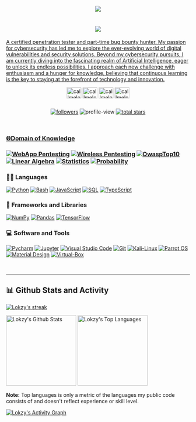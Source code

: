 <p align="center">
  <a href="https://github.com/DenverCoder1/readme-typing-svg">
  <img src="https://readme-typing-svg.demolab.com/?lines=Currently%20delving%20into%20the%20AI%20realm%20%20;Exploring%20the%20endless%20possibilities%20of%20AI%20%20;Stepping%20into%20the%20AI%20labyrinth;&font=Righteous&center=true&width=800&height=40&color=6cc644&vCenter=true&pause=1000&size=30" />
<h1 align="center">
    <img src="https://readme-typing-svg.herokuapp.com/?font=Righteous&size=25&center=true&vCenter=true&width=500&height=70&duration=4000&lines=Hi+There!+👋;+I'm+Lokzy+!;" /> </h1>
 <p> A certified penetration tester and part-time bug bounty hunter. My passion for cybersecurity has led me to explore the ever-evolving world of digital vulnerabilities and security solutions. Beyond my cybersecurity pursuits, I am currently diving into the fascinating realm of Artificial Intelligence, eager to unlock its endless possibilities. I approach each new challenge with enthusiasm and a hunger for knowledge, believing that continuous learning is the key to staying at the forefront of technology and innovation. </p>
  </
<!-- Social icons section -->
<p align="center">
<a href="https://callmelokzy.medium.com" target="blank"><img align="center" src="https://raw.githubusercontent.com/rahuldkjain/github-profile-readme-generator/master/src/images/icons/Social/medium.svg" alt="callmelokzy" height="30" width="40" /></a>
<a href="https://dev.to/callmelokzy" target="blank"><img align="center" src="https://raw.githubusercontent.com/rahuldkjain/github-profile-readme-generator/master/src/images/icons/Social/devto.svg" alt="callmelokzy" height="30" width="40" /></a>
<a href="https://instagram.com/callmelokzy" target="blank"><img align="center" src="https://raw.githubusercontent.com/rahuldkjain/github-profile-readme-generator/master/src/images/icons/Social/instagram.svg" alt="callmelokzy" height="30" width="40" /></a>
<a href="https://twitter.com/callmelokzy" target="blank"><img align="center" src="https://raw.githubusercontent.com/rahuldkjain/github-profile-readme-generator/master/src/images/icons/Social/twitter.svg" alt="callmelokzy" height="30" width="40" /></a>

</p>


<!-- Social badges section -->
<!-- Badges with custom icons - https://github.com/DenverCoder1/custom-icon-badges -->
<!-- View counter - https://github.com/DenverCoder1/Simple-View-Counter -->
 <div style="display: flex; justify-content: center;">
   <p align="center">
       <a href="https://github.com/DenverCoder1?tab=followers">
    <img alt="followers" title="Follow me on Github" src="https://custom-icon-badges.demolab.com/github/followers/ivishnujs?color=236ad3&labelColor=1155ba&style=for-the-badge&logo=person-add&label=Follow&logoColor=white"/></a>
  </a>    <img alt="profile-view" src="https://komarev.com/ghpvc/?username=ivishnujs&color=blueviolet" style="max-width: 115px; height: auto;" />
     <a href="https://github.com/DenverCoder1?tab=repositories&sort=stargazers">
    <img alt="total stars" title="Total stars on GitHub" src="https://custom-icon-badges.demolab.com/github/stars/ivishnujs?color=55960c&style=for-the-badge&labelColor=488207&logo=star"/>
</p> </div>

<br/>

<h3> 🌐Domain of Knowledge <h3/>
<p>
      <a href="#"><img alt="WebApp Pentesting" src="https://img.shields.io/badge/WebApp Pentesting-327FC7.svg?logo=app&logoColor=white"></a>
      <a href="#"><img alt="Wireless Pentesting" src ="https://img.shields.io/badge/Wireless Pentesting-4ea94b.svg?logo=net&logoColor=white"></a>
      <a href="#"><img alt="OwaspTop10" src="https://img.shields.io/badge/OwaspTop10-430098.svg?logo=owasp&logoColor=white"></a>
      <a href="#"><img alt="Linear Algebra" src="https://img.shields.io/badge/Linear Algebra-00f.svg?logo=Algebra&logoColor=white"></a>
      <a href="#"><img alt="Statistics" src="https://img.shields.io/badge/Statistics-010101.svg?logo=table&logoColor=white"></a>
      <a href="#"><img alt="Probability" src ="https://img.shields.io/badge/Probability-F00000.svg?logo=Probability&logoColor=white"></a>
<!--       <a href="#"><img alt="PostgreSQL" src ="https://img.shields.io/badge/PostgreSQL-316192.svg?logo=postgresql&logoColor=white"></a>
      <a href="#"><img alt="Render" src="https://img.shields.io/badge/Render-00979D.svg?logo=render&logoColor=white"></a>
      <a href="#"><img alt="Repl.it" src="https://img.shields.io/badge/Repl.it-0D101E.svg?logo=Replit&logoColor=white"></a>
      <a href="#"><img alt="SQLite" src ="https://img.shields.io/badge/SQLite-07405e.svg?logo=sqlite&logoColor=white"></a>
      <a href="#"><img alt="Vercel" src="https://img.shields.io/badge/Vercel-000000.svg?logo=vercel&logoColor=white"></a> -->
</p>


  <h3>👨‍💻 Languages</h3>

  <p>      
      <a href="https://github.com/search?q=user%3ADenverCoder1+language%3Apython"><img alt="Python" src="https://img.shields.io/badge/Python-14354C.svg?logo=python&logoColor=white"></a>
      <a href="https://github.com/search?q=user%3ADenverCoder1+language%3Abash"><img alt="Bash" src="https://img.shields.io/badge/Bash-121011.svg?logo=gnu-bash&logoColor=white"></a>
      <a href="https://github.com/search?q=user%3ADenverCoder1+language%3Ajavascript"><img alt="JavaScript" src="https://img.shields.io/badge/JavaScript-F7DF1E.svg?logo=javascript&logoColor=black"></a>
      <a href="https://github.com/search?q=user%3ADenverCoder1+language%3Asql"><img alt="SQL" src="https://custom-icon-badges.demolab.com/badge/SQL-025E8C.svg?logo=database&logoColor=white"></a>
      <a href="https://github.com/search?q=user%3ADenverCoder1+language%3AtypeScript"><img alt="TypeScript" src="https://img.shields.io/badge/TypeScript-007ACC.svg?logo=typescript&logoColor=white"></a>
  </p>


  <h3>🧰 Frameworks and Libraries</h3>

  <p>
      <a href="#"><img alt="NumPy" src="https://img.shields.io/badge/Numpy-013243.svg?logo=numpy&logoColor=white"></a>
      <a href="#"><img alt="Pandas" src="https://img.shields.io/badge/Pandas-150458.svg?logo=pandas&logoColor=white"></a>
      <a href="#"><img alt="TensorFlow" src="https://img.shields.io/badge/TensorFlow-FF6F00.svg?logo=TensorFlow&logoColor=white"></a>
  </p>


  <h3>💻 Software and Tools</h3>

  <p>
      <a href="#"><img alt="Pycharm" src="https://img.shields.io/badge/Pycharm-34A853.svg?logo=pycharm&logoColor=white"></a>
      <a href="#"><img alt="Jupyter" src="https://img.shields.io/badge/Jupyter-F37626.svg?logo=Jupyter&logoColor=white"></a>
      <a href="#"><img alt="Visual Studio Code" src="https://img.shields.io/badge/VS%20Code-0078d7.svg?logo=visual-studio-code&logoColor=white"></a>
      <a href="#"><img alt="Git" src="https://img.shields.io/badge/Git-F05033.svg?logo=git&logoColor=white"></a>
      <a href="#"><img alt="Kali-Linux" src="https://img.shields.io/badge/KaliLinux-00f.svg?logo=kalilinux&logoColor=white"></a>
      <a href="#"><img alt="Parrot OS" src="https://img.shields.io/badge/ParrotOS-3B5526.svg?logo=debian&logoColor=white"></a>
      <a href="#"><img alt="Material Design" src="https://img.shields.io/badge/VMWare-0081CB.svg?logo=vmware&logoColor=white"></a>
      <a href="#"><img alt="Virtual-Box" src="https://img.shields.io/badge/-Virtualbox-E8E8E8?logo=virtualbox&logoColor=black"></a

  </p>

<br/><hr/>


<h2>📊 Github Stats and Activity</h2>
  <!-- GitHub Readme Streak Stats - https://github.com/DenverCoder1/github-readme-streak-stats -->
  <p>
    <a href="https://github.com/DenverCoder1/github-readme-streak-stats">
      <img title="Lokzy's streak" alt="Lokzy's streak" src="https://streak-stats.demolab.com/?user=callmelokzy&theme=monokai-metallian&hide_border=true"/>
    </a>  </p>

  <!-- https://github.com/anuraghazra/github-readme-stats -->

  <a href="https://github.com/anuraghazra/github-readme-stats"><img alt="Lokzy's Github Stats" src="https://denvercoder1-github-readme-stats.vercel.app/api/?username=callmelokzy&show_icons=true&include_all_commits=true&count_private=true&theme=react&hide_border=true&bg_color=1F222E&title_color=F85D7F&icon_color=F8D866" height="192px"/></a>
  <a href="https://github.com/anuraghazra/github-readme-stats"><img alt="Lokzy's Top Languages" src="https://denvercoder1-github-readme-stats.vercel.app/api/top-langs/?username=callmelokzy&langs_count=8&layout=compact&theme=react&hide_border=true&bg_color=1F222E&title_color=F85D7F&icon_color=F8D866&hide=Jupyter%20Notebook,Roff" height="192px"/></a>
  <br/>

  <b>Note:</b> Top languages is only a metric of the languages my public code consists of and doesn't reflect experience or skill level.
  
  <!-- https://github.com/ashutosh00710/github-readme-activity-graph -->

  <a href="https://github.com/ashutosh00710/github-readme-activity-graph"><img alt="Lokzy's Activity Graph" src="https://github-readme-activity-graph.vercel.app/graph/?username=callmelokzy&bg_color=1F222E&color=F8D866&line=F85D7F&point=FFFFFF&hide_border=true" /></a>

